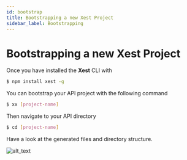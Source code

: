 ```yaml
---
id: bootstrap
title: Bootstrapping a new Xest Project
sidebar_label: Bootstrapping
---
```


# Bootstrapping a new Xest Project

Once you have installed the **Xest** CLI with

```bash
$ npm install xest -g
```

You can bootstrap your API project with the following command

```bash
$ xx [project-name]
```

Then navigate to your API directory

```bash
$ cd [project-name]
```

Have a look at the generated files and directory structure.

![alt_text](https://minio.cypruscodes.com/xest/structure.drawio.png "structure")
